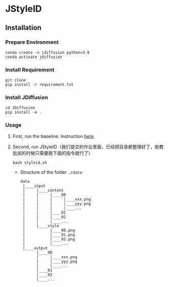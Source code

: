 # JStyleID

## Installation

### Prepare Environment

```text
conda create -n jdiffusion python=3.9
conda activate jdiffusion
```

### Install Requirement

```text
git clone
pip install -r requirement.txt
```

### Install JDiffusion

```text
cd JDiffusion
pip install -e .
```

### Usage

1. First, run the baseline. Instruction [here](https://github.com/JittorRepos/JDiffusion/tree/master/examples/dreambooth).
2. Second, run JStyleID（我们提交的作业里面，已经把目录都整理好了，助教批阅的时候只需要跑下面的指令就行了）

    ```text
    bash styleid.sh
    ```

    - Structure of the folder `./data`:

        ```text
        data
         |____input
         |     |____content
         |     |     |____00
         |     |     |     |____xxx.png
         |     |     |     |____yyy.png
         |     |     |     |____...
         |     |     |____01
         |     |     |____02
         |     |     |____...
         |     |____style
         |           |____00.png
         |           |____01.png
         |           |____03.png
         |           |____...
         |____output
               |____00
               |     |____xxx.png
               |     |____yyy.png
               |     |____...
               |____01
               |____02
               |____...
        ```

